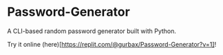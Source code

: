 # Password-Generator
A CLI-based random password generator built with Python.

  Try it online (here)[https://replit.com/@gurbax/Password-Generator?v=1]!
